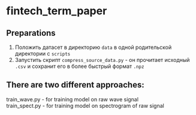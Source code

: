 # fintech_term_paper


## Preparations
1. Положить датасет в директорию `data` в одной родительской директории с `scripts`
2. Запустить скрипт `compress_source_data.py` - он прочитает исходный `.csv` и 
сохранит его в более быстрый формат `.npz`


## There are two different approaches:
train_wave.py - for training model on raw wave signal  
train_spect.py - for training model on spectrogram of raw signal
